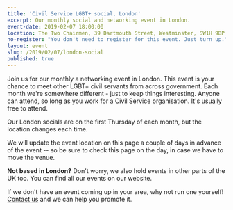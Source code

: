 ```yaml
---
title: 'Civil Service LGBT+ social, London'
excerpt: Our monthly social and networking event in London.
event-date: 2019-02-07 18:00:00
location: The Two Chairmen, 39 Dartmouth Street, Westminster, SW1H 9BP
no-register: "You don't need to register for this event. Just turn up."
layout: event
slug: /2019/02/07/london-social
published: true
---
```

Join us for our monthly a networking event in London. This event is your chance to meet other LGBT+ civil servants from across government. Each month we're somewhere different - just to keep things interesting. Anyone can attend, so long as you work for a Civil Service organisation. It's usually free to attend.

Our London socials are on the first Thursday of each month, but the location changes each time.

We will update the event location on this page a couple of days in advance of the event -- so be sure to check this page on the day, in case we have to move the venue.

**Not based in London?** Don't worry, we also hold events in other parts of the UK too. You can find all our events on our website.

If we don't have an event coming up in your area, why not run one yourself! [Contact us](/about/contact-us/) and we can help you promote it.
